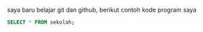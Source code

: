saya baru belajar git dan github, berikut contoh kode program saya
```sql
SELECT * FROM sekolah;
```

